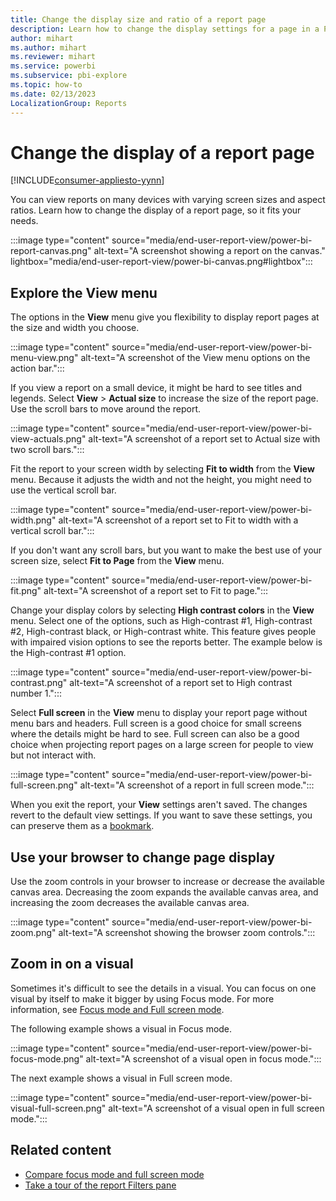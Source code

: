 ```yaml
---
title: Change the display size and ratio of a report page
description: Learn how to change the display settings for a page in a Power BI report by using the View menu or browser settings.
author: mihart
ms.author: mihart
ms.reviewer: mihart
ms.service: powerbi
ms.subservice: pbi-explore
ms.topic: how-to
ms.date: 02/13/2023
LocalizationGroup: Reports
---
```


# Change the display of a report page

[!INCLUDE[consumer-appliesto-yynn](../includes/consumer-appliesto-yyny.md)]

You can view reports on many devices with varying screen sizes and aspect ratios. Learn how to change the display of a report page, so it fits your needs.

:::image type="content" source="media/end-user-report-view/power-bi-report-canvas.png" alt-text="A screenshot showing a report on the canvas." lightbox="media/end-user-report-view/power-bi-canvas.png#lightbox":::

## Explore the View menu

The options in the **View** menu give you flexibility to display report pages at the size and width you choose.

:::image type="content" source="media/end-user-report-view/power-bi-menu-view.png" alt-text="A screenshot of the View menu options on the action bar.":::

If you view a report on a small device, it might be hard to see titles and legends. Select **View** > **Actual size** to increase the size of the report page. Use the scroll bars to move around the report.

:::image type="content" source="media/end-user-report-view/power-bi-view-actuals.png" alt-text="A screenshot of a report set to Actual size with two scroll bars.":::

Fit the report to your screen width by selecting **Fit to width** from the **View** menu. Because it adjusts the width and not the height, you might need to use the vertical scroll bar.

:::image type="content" source="media/end-user-report-view/power-bi-width.png" alt-text="A screenshot of a report set to Fit to width with a vertical scroll bar.":::

If you don't want any scroll bars, but you want to make the best use of your screen size, select **Fit to Page** from the **View** menu.

:::image type="content" source="media/end-user-report-view/power-bi-fit.png" alt-text="A screenshot of a report set to Fit to page.":::

Change your display colors by selecting **High contrast colors** in the **View** menu. Select one of the options, such as High-contrast #1, High-contrast #2, High-contrast black, or High-contrast white. This feature gives people with impaired vision options to see the reports better. The example below is the High-contrast #1 option.

:::image type="content" source="media/end-user-report-view/power-bi-contrast.png" alt-text="A screenshot of a report set to High contrast number 1.":::

Select **Full screen** in the **View** menu to display your report page without menu bars and headers. Full screen is a good choice for small screens where the details might be hard to see. Full screen can also be a good choice when projecting report pages on a large screen for people to view but not interact with.  

:::image type="content" source="media/end-user-report-view/power-bi-full-screen.png" alt-text="A screenshot of a report in full screen mode.":::

When you exit the report, your **View** settings aren't saved. The changes revert to the default view settings. If you want to save these settings, you can preserve them as a [bookmark](end-user-bookmarks.md).

## Use your browser to change page display

Use the zoom controls in your browser to increase or decrease the available canvas area. Decreasing the zoom expands the available canvas area, and increasing the zoom decreases the available canvas area.

:::image type="content" source="media/end-user-report-view/power-bi-zoom.png" alt-text="A screenshot showing the browser zoom controls.":::

## Zoom in on a visual

Sometimes it's difficult to see the details in a visual. You can focus on one visual by itself to make it bigger by using Focus mode. For more information, see [Focus mode and Full screen mode](end-user-focus.md).

The following example shows a visual in Focus mode.

:::image type="content" source="media/end-user-report-view/power-bi-focus-mode.png" alt-text="A screenshot of a visual open in focus mode.":::

The next example shows a visual in Full screen mode.

:::image type="content" source="media/end-user-report-view/power-bi-visual-full-screen.png" alt-text="A screenshot of a visual open in full screen mode.":::

## Related content

- [Compare focus mode and full screen mode](end-user-focus.md)
- [Take a tour of the report Filters pane](end-user-report-filter.md) 
